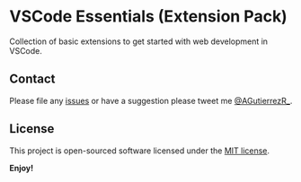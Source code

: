 # VSCode Essentials (Extension Pack)

Collection of basic extensions to get started with web development in VSCode.

## Contact

Please file any [issues](https://github.com/AGutierrezR/essential-extensions-pack) or have a suggestion please tweet me [@AGutierrezR_](https://twitter.com/AGutierrezr_).

## License

This project is open-sourced software licensed under the [MIT license](./LICENSE).

**Enjoy!**
